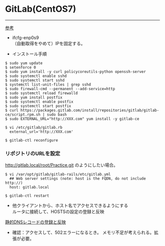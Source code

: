 # GitLab(CentOS7)
- - -

[参考](https://about.gitlab.com/installation/#centos-7)

- ifcfg-enp0s9  
（自動取得をやめて）IPを固定する。

- インストール手順
```
$ sudo yum update
$ setenforce 0
$ sudo yum install -y curl policycoreutils-python openssh-server
$ sudo systemctl enable sshd
$ sudo systemctl start sshd
$ systemctl list-unit-files | grep sshd
$ sudo firewall-cmd --permanent --add-service=http
$ sudo systemctl reload firewalld
$ sudo yum install postfix
$ sudo systemctl enable postfix
$ sudo systemctl start postfix
$ curl https://packages.gitlab.com/install/repositories/gitlab/gitlab-ce/script.rpm.sh | sudo bash
$ sudo EXTERNAL_URL="http://XXX.com" yum install -y gitlab-ce
```

```
$ vi /etc/gitlab/gitlab.rb
  external_url='http://XXX.com'
```

```
$ gitlab-ctl reconfigure
```

### リポジトリのURLを設定
http://gitlab.local/root/Practice.git のようにしたい場合。

```
$ vi /var/opt/gitlab/gitlab-rails/etc/gitlab.yml
  ## Web server settings (note: host is the FQDN, do not include http://)
  host: gitlab.local

$ gitlab-ctl restart
```

- 他クライアントから、ホスト名でアクセスできるようにする  
ルータに接続して、HOSTSの設定の登録と反映

[静的DNSレコードの登録と反映](../YAMAHA-RTX1200/README.md)

- 確認：アクセスして、502エラーになるとき。
メモリ不足が考えられる。拡張が必要。

